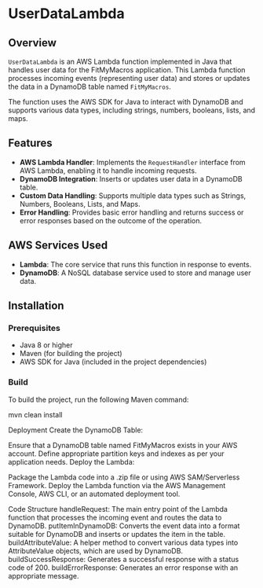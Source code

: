 # UserDataLambda

## Overview

`UserDataLambda` is an AWS Lambda function implemented in Java that handles user data for the FitMyMacros application. This Lambda function processes incoming events (representing user data) and stores or updates the data in a DynamoDB table named `FitMyMacros`.

The function uses the AWS SDK for Java to interact with DynamoDB and supports various data types, including strings, numbers, booleans, lists, and maps.

## Features

- **AWS Lambda Handler**: Implements the `RequestHandler` interface from AWS Lambda, enabling it to handle incoming requests.
- **DynamoDB Integration**: Inserts or updates user data in a DynamoDB table.
- **Custom Data Handling**: Supports multiple data types such as Strings, Numbers, Booleans, Lists, and Maps.
- **Error Handling**: Provides basic error handling and returns success or error responses based on the outcome of the operation.

## AWS Services Used

- **Lambda**: The core service that runs this function in response to events.
- **DynamoDB**: A NoSQL database service used to store and manage user data.

## Installation

### Prerequisites

- Java 8 or higher
- Maven (for building the project)
- AWS SDK for Java (included in the project dependencies)

### Build

To build the project, run the following Maven command:

mvn clean install

Deployment
Create the DynamoDB Table:

Ensure that a DynamoDB table named FitMyMacros exists in your AWS account.
Define appropriate partition keys and indexes as per your application needs.
Deploy the Lambda:

Package the Lambda code into a .zip file or using AWS SAM/Serverless Framework.
Deploy the Lambda function via the AWS Management Console, AWS CLI, or an automated deployment tool.

Code Structure
handleRequest: The main entry point of the Lambda function that processes the incoming event and routes the data to DynamoDB.
putItemInDynamoDB: Converts the event data into a format suitable for DynamoDB and inserts or updates the item in the table.
buildAttributeValue: A helper method to convert various data types into AttributeValue objects, which are used by DynamoDB.
buildSuccessResponse: Generates a successful response with a status code of 200.
buildErrorResponse: Generates an error response with an appropriate message.
